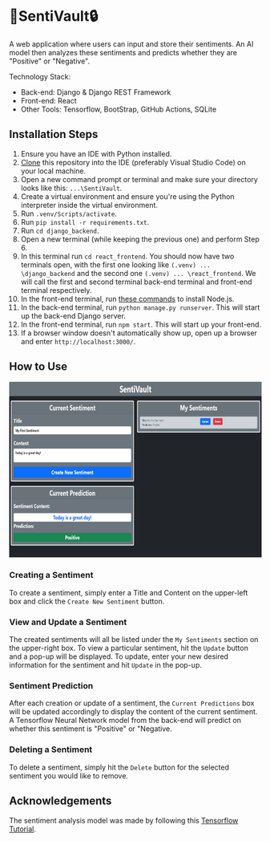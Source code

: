 # 🤖SentiVault🔒

A web application where users can input and store their sentiments. An AI model then analyzes these sentiments and predicts whether they are "Positive" or "Negative".

Technology Stack:
- Back-end: Django & Django REST Framework
- Front-end: React
- Other Tools: Tensorflow, BootStrap, GitHub Actions, SQLite

## Installation Steps

1. Ensure you have an IDE with Python installed.
2. [Clone](https://docs.github.com/en/repositories/creating-and-managing-repositories/cloning-a-repository) this repository into the IDE (preferably Visual Studio Code) on your local machine.
3. Open a new command prompt or terminal and make sure your directory looks like this: `...\SentiVault`.
4. Create a virtual environment and ensure you're using the Python interpreter inside the virtual environment.
5. Run `.venv/Scripts/activate`.
6. Run `pip install -r requirements.txt`.
7. Run `cd django_backend`.
8. Open a new terminal (while keeping the previous one) and perform Step 6.
9. In this terminal run `cd react_frontend`. You should now have two terminals open, with the first one looking like `(.venv) ... \django_backend` and the second one `(.venv) ... \react_frontend`. We will call the first and second terminal back-end terminal and front-end terminal respectively.
10. In the front-end terminal, run [these commands](https://nodejs.org/en/download/package-manager) to install Node.js.
11. In the back-end terminal, run `python manage.py runserver`. This will start up the back-end Django server.
12. In the front-end terminal, run `npm start`. This will start up your front-end.
13. If a browser window doesn't automatically show up, open up a browser and enter `http://localhost:3000/`.


## How to Use

<img src="POCs/front_page.png" height="350" width="700"/>

### Creating a Sentiment

To create a sentiment, simply enter a Title and Content on the upper-left box and click the `Create New Sentiment` button.

### View and Update a Sentiment

The created sentiments will all be listed under the `My Sentiments` section on the upper-right box. To view a particular sentiment, hit the `Update` button and a pop-up will be displayed. To update, enter your new desired information for the sentiment and hit `Update` in the pop-up.

### Sentiment Prediction

After each creation or update of a sentiment, the `Current Predictions` box will be updated accordingly to display the content of the current sentiment. A Tensorflow Neural Network model from the back-end will predict on whether this sentiment is "Positive" or "Negative.

### Deleting a Sentiment

To delete a sentiment, simply hit the `Delete` button for the selected sentiment you would like to remove.

## Acknowledgements

The sentiment analysis model was made by following this [Tensorflow Tutorial](https://www.tensorflow.org/tutorials/keras/text_classification).